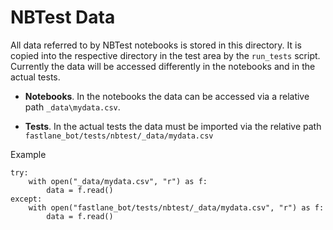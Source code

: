 # NBTest Data

All data referred to by NBTest notebooks is stored in this directory. It is copied into the respective directory in the test area by the `run_tests` script. Currently the data will be accessed differently in the notebooks and in the actual tests.

- **Notebooks**. In the notebooks the data can be accessed via a relative path `_data\mydata.csv`.

- **Tests**. In the actual tests the data must be imported via the relative path `fastlane_bot/tests/nbtest/_data/mydata.csv`


Example

    try:
        with open("_data/mydata.csv", "r") as f:
            data = f.read()
    except:
        with open("fastlane_bot/tests/nbtest/_data/mydata.csv", "r") as f:
            data = f.read()

    